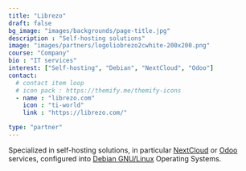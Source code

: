 ```yaml
---
title: "Librezo"
draft: false
bg_image: "images/backgrounds/page-title.jpg"
description : "Self-hosting solutions"
image: "images/partners/logoliobrezo2cwhite-200x200.png"
course: "Company"
bio : "IT services"
interest: ["Self-hosting", "Debian", "NextCloud", "Odoo"]
contact:
  # contact item loop
  # icon pack : https://themify.me/themify-icons
  - name : "librezo.com"
    icon : "ti-world"
    link : "https://librezo.com/"

type: "partner"
---
```


Specialized in self-hosting solutions, in particular [NextCloud](https://nextcloud.com/)
or [Odoo](https://www.odoo.com/) services, configured into [Debian GNU/Linux](https://www.debian.org/) Operating Systems.

